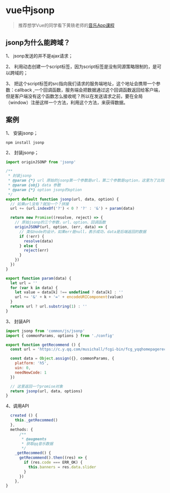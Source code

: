 # vue中jsonp

> 推荐想学Vue的同学看下黄轶老师的[音乐App课程][1]

 ## **jsonp为什么能跨域？**

1、 jsonp发送的并不是ajax请求；

2、 利用动态创建一个script标签，因为script标签是没有同源策略限制的，是可以跨域的；

3、 把这个script标签的src指向我们请求的服务端地址，这个地址会携带一个参数：callback ,一个回调函数，服务端会把数据通过这个回调函数返回给客户端，但是客户端没有这个函数怎么接收呢？所以在发送请求之前，要在全局（window）注册这样一个方法，利用这个方法，来获得数据。

## **案例**

1、 安装jsonp；
       
```
npm install jsonp
```

2、 封装jsonp；

```js
import originJSONP from 'jsonp'

/**
 * 封装jsonp
 * @param {*} url 原始的jsonp第一个参数是url，第二个参数是option，这里为了比较好写参数做了下封装
 * @param {obj} data 参数
 * @param {*} option jsonp的option
 */
export default function jsonp(url, data, option) {
  // 如果url没有？就加一个？拼接
  url += (url.indexOf('?') < 0 ? '?' : '&') + param(data)

  return new Promise((resolve, reject) => {
    // 原始jsonp的三个参数，url、option、回调函数
    originJSONP(url, option, (err, data) => {
      // 类似node的设计，如果err是null，表示成功，data是后端返回的数据
      if (!err) {
        resolve(data)
      } else {
        reject(err)
      }
    })
  })
}

export function param(data) {
  let url = ''
  for (var k in data) {
    let value = data[k] !== undefined ? data[k] : ''
    url += '&' + k + '=' + encodeURIComponent(value)
  }
  return url ? url.substring(1) : ''
}

```

3、 封装API

```js
import jsonp from 'common/js/jsonp'
import { commonParams, options } from './config'

export function getRecommend () {
  const url = 'https://c.y.qq.com/musichall/fcgi-bin/fcg_yqqhomepagerecommend.fcg'

  const data = Object.assign({}, commonParams, {
    platform: 'h5',
    uin: 0,
    needNewCode: 1
  })

  // 这里返回一个promise对象
  return jsonp(url, data, options)
}

```
 
4、调用API

```js
  created () {
    this._getRecommed()
  },
  methods: {
      /**
       * @augments
       * 获取qq音乐数据
       */
    _getRecommed() {
      getRecommend().then((res) => {
        if (res.code === ERR_OK) {
          this.banners = res.data.slider
        }
      })
    },
}
```


  [1]: https://coding.imooc.com/class/107.html

  <RightMenu />